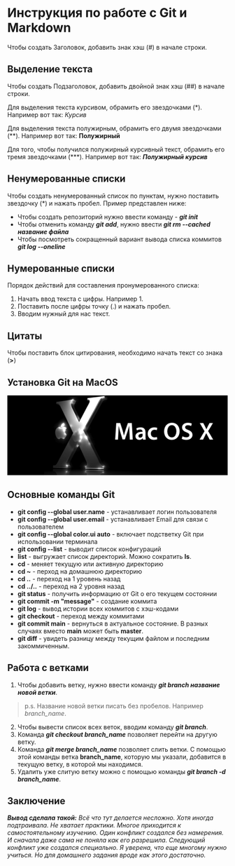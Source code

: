 # Инструкция по работе с Git и Markdown

Чтобы создать Заголовок, добавить знак хэш (#) в начале строки.

## Выделение текста

Чтобы создать Подзаголовок, добавить двойной знак хэш (##) в начале строки.

Для выделения текста курсивом, обрамить его звездочками (*). Например вот так: *Курсив*

Для выделения текста полужирным, обрамить его двумя звездочками (**). Например вот так: **Полужирный**

Для того, чтобы получился полужирный курсивный текст, обрамить его тремя звездочками (***). Например вот так: ***Полужирный курсив***

## Ненумерованные списки

Чтобы создать ненумерованный список по пунктам, нужно поставить звездочку (*) и нажать пробел. Пример представлен ниже:

* Чтобы создать репозиторий нужно ввести команду - ***git init***
* Чтобы отменить команду ***git add***, нужно ввести  ***git rm --cached название файла***
* Чтобы посмотреть сокращенный вариант вывода списка коммитов ***git log --oneline***

## Нумерованные списки

Порядок действий для составления пронумерованного списка:

1. Начать ввод текста с цифры. Например 1.
2. Поставить после цифры точку (.) и нажать пробел.
3. Вводим нужный для нас текст.

## Цитаты

Чтобы поставить блок цитирования, необходимо начать текст со знака (__>__)

## Установка Git на MacOS

![Mac OS](apple-mac-os-x-10.png)

## Основные команды Git

* __git config --global user.name__ - устанавливает логин пользователя
* __git config --global user.email__ - устанавливает Email для связи с пользователем
* __git config --global color.ui auto__ - включает подстветку Git при использовании терминала
* __git config --list__ - выводит список конфигураций
* __list__ - выгружает список директорий. Можно сократить __ls__.
* __cd__ - меняет текущую или активную директорию
* __cd ~__ - перход на домашнюю директорию
* __cd ..__ - переход на 1 уровень назад
* __cd ../..__ -  переход на 2 уровня назад
* __git status__ - получить информацию от Git о его текущем состоянии
* __git commit -m "message"__ - создание коммита
* __git log__ - вывод истории всех коммитов с хэш-кодами
* __git checkout__ - переход между коммитами
* __git commit main__ - вернуться в актуальное состояние. В разных случаях вместо __main__ может быть __master__.
* __git diff__ - увидеть разницу между текущим файлом и последним закоммиченным.


## Работа с ветками

1. Чтобы добавить ветку, нужно ввести команду ***git branch название новой ветки***.

> p.s. Название новой ветки писать без пробелов. Например *branch_name*.

2. Чтобы вывести список всех веток, вводим команду ***git branch***.
3. Команда ***git checkout branch_name*** позволяет перейти на другую ветку.
4. Команда _**git merge branch_name**_ позволяет слить ветки.
С помощью этой команды ветка **branch_name**, которую мы указали, добавится в текущую ветку, в которой мы находимся.
5. Удалить уже слитую ветку можно с помощью команды _**git branch -d branch_name**_.

## Заключение

_**Вывод сделала такой:**_ *Всё что тут делается несложно. Хотя иногда подтраивала. Не хватает практики. Многое приходится к самостоятельному изучению. Один конфликт создался без намерения. И сначала даже сама не поняла как его разрешила. Следующий конфликт уже создался специально. Я уверена, что еще многому нужно учиться. Но для домашнего задания вроде как этого достаточно.*
